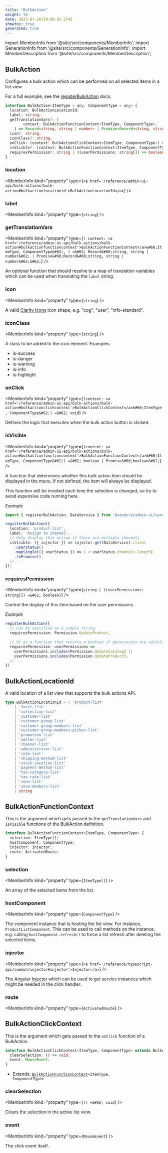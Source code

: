 ```yaml
---
title: "BulkAction"
weight: 10
date: 2023-07-26T19:00:02.274Z
showtoc: true
generated: true
---
```

<!-- This file was generated from the Vendure source. Do not modify. Instead, re-run the "docs:build" script -->
import MemberInfo from '@site/src/components/MemberInfo';
import GenerationInfo from '@site/src/components/GenerationInfo';
import MemberDescription from '@site/src/components/MemberDescription';


## BulkAction

<GenerationInfo sourceFile="packages/admin-ui/src/lib/core/src/providers/bulk-action-registry/bulk-action-types.ts" sourceLine="99" packageName="@vendure/admin-ui" since="1.8.0" />

Configures a bulk action which can be performed on all selected items in a list view.

For a full example, see the <a href='/reference/admin-ui-api/bulk-actions/register-bulk-action#registerbulkaction'>registerBulkAction</a> docs.

```ts title="Signature"
interface BulkAction<ItemType = any, ComponentType = any> {
  location: BulkActionLocationId;
  label: string;
  getTranslationVars?: (
        context: BulkActionFunctionContext<ItemType, ComponentType>,
    ) => Record<string, string | number> | Promise<Record<string, string | number>>;
  icon?: string;
  iconClass?: string;
  onClick: (context: BulkActionClickContext<ItemType, ComponentType>) => void;
  isVisible?: (context: BulkActionFunctionContext<ItemType, ComponentType>) => boolean | Promise<boolean>;
  requiresPermission?: string | ((userPermissions: string[]) => boolean);
}
```

<div className="members-wrapper">

### location

<MemberInfo kind="property" type={`<a href='/reference/admin-ui-api/bulk-actions/bulk-action#bulkactionlocationid'>BulkActionLocationId</a>`}   />


### label

<MemberInfo kind="property" type={`string`}   />


### getTranslationVars

<MemberInfo kind="property" type={`(         context: <a href='/reference/admin-ui-api/bulk-actions/bulk-action#bulkactionfunctioncontext'>BulkActionFunctionContext</a>&#60;ItemType, ComponentType&#62;,     ) =&#62; Record&#60;string, string | number&#62; | Promise&#60;Record&#60;string, string | number&#62;&#62;`}   />

An optional function that should resolve to a map of translation variables which can be
used when translating the `label` string.
### icon

<MemberInfo kind="property" type={`string`}   />

A valid [Clarity Icons](https://core.clarity.design/foundation/icons/shapes/) icon shape, e.g.
"cog", "user", "info-standard".
### iconClass

<MemberInfo kind="property" type={`string`}   />

A class to be added to the icon element. Examples:

- is-success
- is-danger
- is-warning
- is-info
- is-highlight
### onClick

<MemberInfo kind="property" type={`(context: <a href='/reference/admin-ui-api/bulk-actions/bulk-action#bulkactionclickcontext'>BulkActionClickContext</a>&#60;ItemType, ComponentType&#62;) =&#62; void`}   />

Defines the logic that executes when the bulk action button is clicked.
### isVisible

<MemberInfo kind="property" type={`(context: <a href='/reference/admin-ui-api/bulk-actions/bulk-action#bulkactionfunctioncontext'>BulkActionFunctionContext</a>&#60;ItemType, ComponentType&#62;) =&#62; boolean | Promise&#60;boolean&#62;`}   />

A function that determines whether this bulk action item should be displayed in the menu.
If not defined, the item will always be displayed.

This function will be invoked each time the selection is changed, so try to avoid expensive code
running here.

*Example*

```ts
import { registerBulkAction, DataService } from '@vendure/admin-ui/core';

registerBulkAction({
  location: 'product-list',
  label: 'Assign to channel',
  // Only display this action if there are multiple channels
  isVisible: ({ injector }) => injector.get(DataService).client
    .userStatus()
    .mapSingle(({ userStatus }) => 1 < userStatus.channels.length)
    .toPromise(),
  // ...
});
```
### requiresPermission

<MemberInfo kind="property" type={`string | ((userPermissions: string[]) =&#62; boolean)`}   />

Control the display of this item based on the user permissions.

*Example*

```ts
registerBulkAction({
  // Can be specified as a simple string
  requiresPermission: Permission.UpdateProduct,

  // Or as a function that returns a boolean if permissions are satisfied
  requiresPermission: userPermissions =>
    userPermissions.includes(Permission.UpdateCatalog) ||
    userPermissions.includes(Permission.UpdateProduct),
  // ...
})
```


</div>


## BulkActionLocationId

<GenerationInfo sourceFile="packages/admin-ui/src/lib/core/src/providers/bulk-action-registry/bulk-action-types.ts" sourceLine="12" packageName="@vendure/admin-ui" since="1.8.0" />

A valid location of a list view that supports the bulk actions API.

```ts title="Signature"
type BulkActionLocationId = | 'product-list'
    | 'facet-list'
    | 'collection-list'
    | 'customer-list'
    | 'customer-group-list'
    | 'customer-group-members-list'
    | 'customer-group-members-picker-list'
    | 'promotion-list'
    | 'seller-list'
    | 'channel-list'
    | 'administrator-list'
    | 'role-list'
    | 'shipping-method-list'
    | 'stock-location-list'
    | 'payment-method-list'
    | 'tax-category-list'
    | 'tax-rate-list'
    | 'zone-list'
    | 'zone-members-list'
    | string
```


## BulkActionFunctionContext

<GenerationInfo sourceFile="packages/admin-ui/src/lib/core/src/providers/bulk-action-registry/bulk-action-types.ts" sourceLine="43" packageName="@vendure/admin-ui" since="1.8.0" />

This is the argument which gets passed to the `getTranslationVars` and `isVisible` functions
of the BulkAction definition.

```ts title="Signature"
interface BulkActionFunctionContext<ItemType, ComponentType> {
  selection: ItemType[];
  hostComponent: ComponentType;
  injector: Injector;
  route: ActivatedRoute;
}
```

<div className="members-wrapper">

### selection

<MemberInfo kind="property" type={`ItemType[]`}   />

An array of the selected items from the list.
### hostComponent

<MemberInfo kind="property" type={`ComponentType`}   />

The component instance that is hosting the list view. For instance,
`ProductListComponent`. This can be used to call methods on the instance,
e.g. calling `hostComponent.refresh()` to force a list refresh after
deleting the selected items.
### injector

<MemberInfo kind="property" type={`<a href='/reference/typescript-api/common/injector#injector'>Injector</a>`}   />

The Angular [Injector](https://angular.io/api/core/Injector) which can be used
to get service instances which might be needed in the click handler.
### route

<MemberInfo kind="property" type={`ActivatedRoute`}   />




</div>


## BulkActionClickContext

<GenerationInfo sourceFile="packages/admin-ui/src/lib/core/src/providers/bulk-action-registry/bulk-action-types.ts" sourceLine="74" packageName="@vendure/admin-ui" since="1.8.0" />

This is the argument which gets passed to the `onClick` function of a BulkAction.

```ts title="Signature"
interface BulkActionClickContext<ItemType, ComponentType> extends BulkActionFunctionContext<ItemType, ComponentType> {
  clearSelection: () => void;
  event: MouseEvent;
}
```
* Extends: <code><a href='/reference/admin-ui-api/bulk-actions/bulk-action#bulkactionfunctioncontext'>BulkActionFunctionContext</a>&#60;ItemType, ComponentType&#62;</code>



<div className="members-wrapper">

### clearSelection

<MemberInfo kind="property" type={`() =&#62; void`}   />

Clears the selection in the active list view.
### event

<MemberInfo kind="property" type={`MouseEvent`}   />

The click event itself.


</div>
